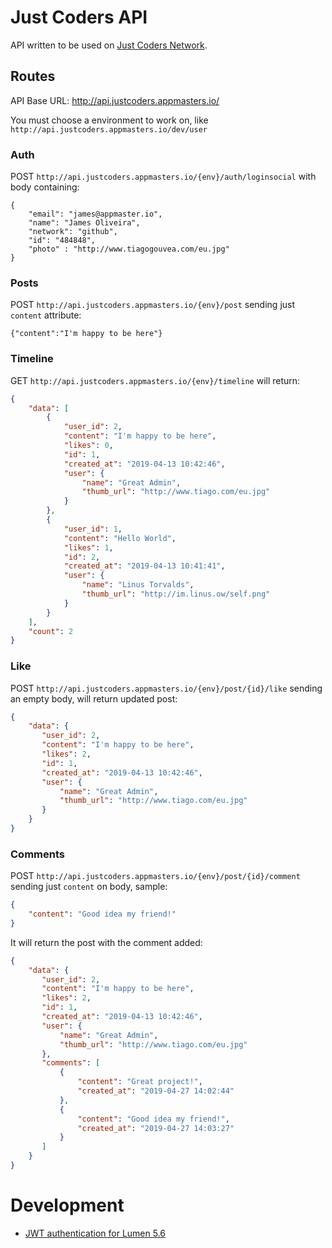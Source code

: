# Just Coders API

API written to be used on [Just Coders Network](https://github.com/app-masters-academy/just-coders-network/).  


## Routes

API Base URL: http://api.justcoders.appmasters.io/

You must choose a environment to work on, like `http://api.justcoders.appmasters.io/dev/user` 

### Auth

POST `http://api.justcoders.appmasters.io/{env}/auth/loginsocial` with body containing:

``` 
{
	"email": "james@appmaster.io", 
	"name": "James Oliveira",
	"network": "github",
	"id": "484848",
	"photo" : "http://www.tiagogouvea.com/eu.jpg"
}
```

### Posts 

POST `http://api.justcoders.appmasters.io/{env}/post` sending just `content` attribute: 
```
{"content":"I'm happy to be here"} 
```

### Timeline

GET `http://api.justcoders.appmasters.io/{env}/timeline` will return: 
```json
{
    "data": [
        {
            "user_id": 2,
            "content": "I'm happy to be here",
            "likes": 0,
            "id": 1,
            "created_at": "2019-04-13 10:42:46",
            "user": {
                "name": "Great Admin",
                "thumb_url": "http://www.tiago.com/eu.jpg"
            }
        },
        {
            "user_id": 1,
            "content": "Hello World",
            "likes": 1,
            "id": 2,
            "created_at": "2019-04-13 10:41:41",
            "user": {
                "name": "Linus Torvalds",
                "thumb_url": "http://im.linus.ow/self.png"
            }
        }
    ],
    "count": 2
}
```


### Like

POST `http://api.justcoders.appmasters.io/{env}/post/{id}/like` sending an empty body, will return updated post: 
```json
{
    "data": {
       "user_id": 2,
       "content": "I'm happy to be here",
       "likes": 2,
       "id": 1,
       "created_at": "2019-04-13 10:42:46",
       "user": {
           "name": "Great Admin",
           "thumb_url": "http://www.tiago.com/eu.jpg"
       }
    }
}
```


### Comments

POST `http://api.justcoders.appmasters.io/{env}/post/{id}/comment` sending just `content` on body, sample:
 
```json
{
    "content": "Good idea my friend!"
}
```

It will return the post with the comment added:
```json
{
    "data": {
       "user_id": 2,
       "content": "I'm happy to be here",
       "likes": 2,
       "id": 1,
       "created_at": "2019-04-13 10:42:46",
       "user": {
           "name": "Great Admin",
           "thumb_url": "http://www.tiago.com/eu.jpg"
       },
       "comments": [
           {
               "content": "Great project!",
               "created_at": "2019-04-27 14:02:44"
           },
           {
               "content": "Good idea my friend!",
               "created_at": "2019-04-27 14:03:27"
           }
       ]
    }
}
```


# Development

- [JWT authentication for Lumen 5.6](https://medium.com/tech-tajawal/jwt-authentication-for-lumen-5-6-2376fd38d454)
